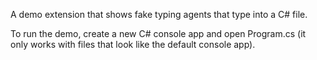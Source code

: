 A demo extension that shows fake typing agents that type into a C# file.

To run the demo, create a new C# console app and open Program.cs (it only works with files that look like the default console app).
